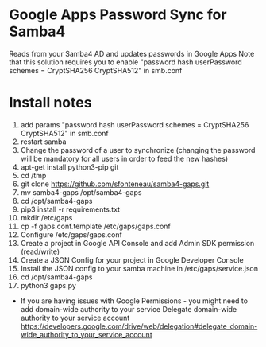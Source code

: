Google Apps Password Sync for Samba4
===========

Reads from your Samba4 AD and updates passwords in Google Apps 
Note that this solution requires you to enable "password hash userPassword schemes = CryptSHA256 CryptSHA512" in smb.conf

Install notes
===========
1. add params "password hash userPassword schemes = CryptSHA256 CryptSHA512" in smb.conf
2. restart samba
3. Change the password of a user to synchronize (changing the password will be mandatory for all users in order to feed the new hashes)
4. apt-get install python3-pip git
5. cd /tmp
6. git clone https://github.com/sfonteneau/samba4-gaps.git
7. mv samba4-gaps /opt/samba4-gaps
8. cd /opt/samba4-gaps
9. pip3 install -r requirements.txt
10. mkdir /etc/gaps
11. cp -f gaps.conf.template /etc/gaps/gaps.conf
12. Configure /etc/gaps/gaps.conf
13. Create a project in Google API Console and add Admin SDK permission (read/write)
14. Create a JSON Config for your project in Google Developer Console
15. Install the JSON config to your samba machine in /etc/gaps/service.json 
16. cd /opt/samba4-gaps
17. python3 gaps.py

* If you are having issues with Google Permissions - you might need to add domain-wide authority to your service
  Delegate domain-wide authority to your service account https://developers.google.com/drive/web/delegation#delegate_domain-wide_authority_to_your_service_account

